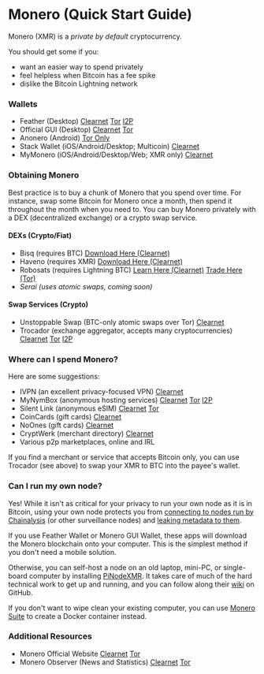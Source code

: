 # Monero (Quick Start Guide)

Monero (XMR) is a *private by default* cryptocurrency.

You should get some if you:

- want an easier way to spend privately
- feel helpless when Bitcoin has a fee spike
- dislike the Bitcoin Lightning network

### Wallets

- Feather (Desktop) [Clearnet](https://featherwallet.org/) [Tor](http://featherdvtpi7ckdbkb2yxjfwx3oyvr3xjz3oo4rszylfzjdg6pbm3id.onion/) [I2P](http://rwzulgcql2y3n6os2jhmhg6un2m33rylazfnzhf56likav47aylq.b32.i2p/)
- Official GUI (Desktop) [Clearnet](https://getmonero.org/downloads/#gui) [Tor](http://monerotoruzizulg5ttgat2emf4d6fbmiea25detrmmy7erypseyteyd.onion/downloads/#gui)
- Anonero (Android) [Tor Only](http://anonero5wmhraxqsvzq2ncgptq6gq45qoto6fnkfwughfl4gbt44swad.onion)
- Stack Wallet (iOS/Android/Desktop; Multicoin) [Clearnet](https://stackwallet.com/)
- MyMonero (iOS/Android/Desktop/Web; XMR only) [Clearnet](https://mymonero.com/)

### Obtaining Monero

Best practice is to buy a chunk of Monero that you spend over time. For instance, swap some Bitcoin for Monero once a month, then spend it throughout the month when you need to. You can buy Monero privately with a DEX (decentralized exchange) or a crypto swap service.

#### DEXs (Crypto/Fiat)

- Bisq (requires BTC) [Download Here (Clearnet)](https://bisq.network/)
- Haveno (requires XMR) [Download Here (Clearnet)](https://haveno-reto.com/)
- Robosats (requires Lightning BTC) [Learn Here (Clearnet)](https://learn.robosats.com/) [Trade Here (Tor)](http://robodexarjwtfryec556cjdz3dfa7u47saek6lkftnkgshvgg2kcumqd.onion/)
- *Serai (uses atomic swaps, coming soon)*

#### Swap Services (Crypto)

- Unstoppable Swap (BTC-only atomic swaps over Tor) [Clearnet](https://unstoppableswap.net/)
- Trocador (exchange aggregator, accepts many cryptocurrencies) [Clearnet](https://trocador.app/) [Tor](http://qkiw4pl4qlxui26nsbjnxei323x7ptqcf765a6koxlzcox35udmihsid.onion/) [I2P](http://lpn5pb34rpsee3ycqtjf3vzngpibxsvzx4a3kdc3rmavgpbpclvq.b32.i2p/)

### Where can I spend Monero?

Here are some suggestions:

- IVPN (an excellent privacy-focused VPN) [Clearnet](https://www.ivpn.net/)
- MyNymBox (anonymous hosting services) [Clearnet](https://mynymbox.io/) [Tor](http://mynymecyaiv7t55qiggp76rzqz35si5g7nzdh3yci4wiqbmlwqg7xeyd.onion/) [I2P](gmptwbv7xfhtie4znmvtwuotffctu7betme3lrxmha3xftbhvqvq.b32.i2p/)
- Silent Link (anonymous eSIM) [Clearnet](https://silent.link/) [Tor](http://silentlnit5ryavvfz5vw7s4qg62jujd666lnc4tg2chj64zuwuqtvqd.onion/)
- CoinCards (gift cards) [Clearnet](https://coincards.com/)
- NoOnes (gift cards) [Clearnet](https://noones.com/buy-sell-gift-card)
- CryptWerk (merchant directory) [Clearnet](https://cryptwerk.com/pay-with/xmr/)
- Various p2p marketplaces, online and IRL

If you find a merchant or service that accepts Bitcoin only, you can use Trocador (see above) to swap your XMR to BTC into the payee's wallet.

### Can I run my own node?

Yes! While it isn't as critical for your privacy to run your own node as it is in Bitcoin, using your own node protects you from [connecting to nodes run by Chainalysis](https://www.digilol.net/blog/chainanalysis-malicious-xmr.html) (or other surveillance nodes) and [leaking metadata to them](https://protos.com/no-moneros-privacy-didnt-suddenly-break-in-this-viral-video/).

If you use Feather Wallet or Monero GUI Wallet, these apps will download the Monero blockchain onto your computer. This is the simplest method if you don't need a mobile solution.

Otherwise, you can self-host a node on an old laptop, mini-PC, or single-board computer by installing [PiNodeXMR](https://pinode.co.uk/). It takes care of much of the hard technical work to get up and running, and you can follow along their [wiki](https://github.com/monero-ecosystem/PiNode-XMR/wiki/Manual#installing) on GitHub.

If you don't want to wipe clean your existing computer, you can use [Monero Suite](https://monerosuite.org/) to create a Docker container instead.

### Additional Resources

- Monero Official Website [Clearnet](https://getmonero.org/) [Tor](http://monerotoruzizulg5ttgat2emf4d6fbmiea25detrmmy7erypseyteyd.onion/)
- Monero Observer (News and Statistics) [Clearnet](https://monero.observer/) [Tor](http://ttq5m3lsdhjysspvof6m72lbygclzyeelvn3wgjj7m3fr4djvbgepwyd.onion/)
